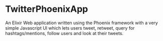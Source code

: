 # TwitterPhoenixApp
An Elixir Web application written using the Phoenix framework with a very simple Javascript UI which lets users tweet, retweet, query for hashtags/mentions, follow users and look at their tweets.
